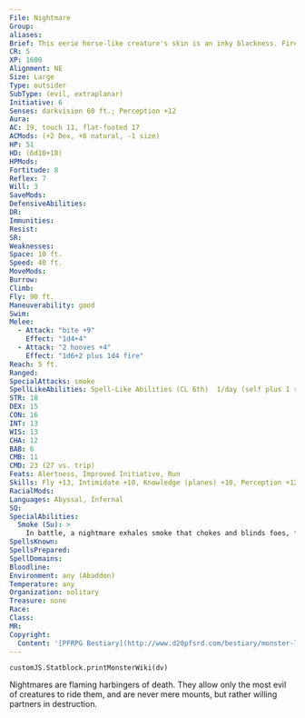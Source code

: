 ```yaml
---
File: Nightmare
Group: 
aliases: 
Brief: This eerie horse-like creature's skin is an inky blackness. Fire spurts from its hair and nostrils, and its hooves spray sparks.
CR: 5
XP: 1600
Alignment: NE
Size: Large
Type: outsider
SubType: (evil, extraplanar)
Initiative: 6
Senses: darkvision 60 ft.; Perception +12
Aura: 
AC: 19, touch 11, flat-footed 17
ACMods: (+2 Dex, +8 natural, -1 size)
HP: 51
HD: (6d10+18)
HPMods: 
Fortitude: 8
Reflex: 7
Will: 3
SaveMods: 
DefensiveAbilities: 
DR: 
Immunities: 
Resist: 
SR: 
Weaknesses: 
Space: 10 ft.
Speed: 40 ft.
MoveMods: 
Burrow: 
Climb: 
Fly: 90 ft.
Maneuverability: good
Swim: 
Melee: 
  - Attack: "bite +9"
    Effect: "1d4+4"
  - Attack: "2 hooves +4"
    Effect: "1d6+2 plus 1d4 fire"
Reach: 5 ft.
Ranged: 
SpecialAttacks: smoke
SpellLikeAbilities: Spell-Like Abilities (CL 6th)  1/day (self plus 1 rider only)-plane shift
STR: 18
DEX: 15
CON: 16
INT: 13
WIS: 13
CHA: 12
BAB: 6
CMB: 11
CMD: 23 (27 vs. trip)
Feats: Alertness, Improved Initiative, Run
Skills: Fly +13, Intimidate +10, Knowledge (planes) +10, Perception +12, Sense Motive +12, Stealth +7, Survival +10
RacialMods: 
Languages: Abyssal, Infernal
SQ: 
SpecialAbilities:
  Smoke (Su): >
    In battle, a nightmare exhales smoke that chokes and blinds foes, filling a 15-foot cone each round as a free action.  Anyone in the cone must succeed on a DC 16 Fortitude save or become sickened until 1d6 minutes after leaving the area. This smoke acts as obscuring mist for the purposes of concealment. The smoke persists for 1 round.  The save DC is Constitution-based.
SpellsKnown: 
SpellsPrepared: 
SpellDomains: 
Bloodline: 
Environment: any (Abaddon)
Temperature: any
Organization: solitary
Treasure: none
Race: 
Class: 
MR: 
Copyright:
  Content: '[PFRPG Bestiary](http://www.d20pfsrd.com/bestiary/monster-listings/outsiders/nightmare)'
---
```

```dataviewjs
customJS.Statblock.printMonsterWiki(dv)
```
Nightmares are flaming harbingers of death. They allow only the most evil of creatures to ride them, and are never mere mounts, but rather willing partners in destruction.
